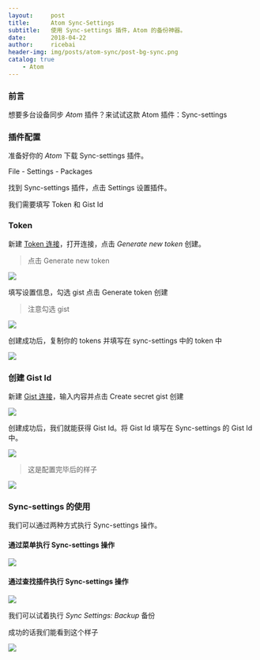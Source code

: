 ```yaml
---
layout:     post
title:      Atom Sync-Settings
subtitle:   使用 Sync-settings 插件，Atom 的备份神器。
date:       2018-04-22
author:     ricebai
header-img: img/posts/atom-sync/post-bg-sync.png
catalog: true
    - Atom
---
```



### 前言

想要多台设备同步 *Atom* 插件？来试试这款 Atom 插件：Sync-settings

### 插件配置

准备好你的 *Atom* 下载 Sync-settings 插件。

File - Settings - Packages

找到 Sync-settings 插件，点击 Settings 设置插件。

我们需要填写 Token 和 Gist Id

### Token

新建 [Token 连接](https://github.com/settings/tokens/new)，打开连接，点击 *Generate new token* 创建。

> 点击 Generate new token

<img src="https://ricebai.github.io/img/posts/atom-sync/sync-tokens.jpg" />

填写设置信息，勾选 gist 点击 Generate token 创建

> 注意勾选 gist

<img src="https://ricebai.github.io/img/posts/atom-sync/sync-token-settings.jpg" />

创建成功后，复制你的 tokens 并填写在 sync-settings 中的 token 中

<img src="https://ricebai.github.io/img/posts/atom-sync/tokens-key.jpg" />

### 创建 Gist Id

新建 [Gist 连接](https://gist.github.com/)，输入内容并点击 Create secret gist 创建

<img src="https://ricebai.github.io/img/posts/atom-sync/sync-gist.jpg" />

创建成功后，我们就能获得 Gist Id。将 Gist Id 填写在 Sync-settings 的 Gist Id 中。

<img src="https://ricebai.github.io/img/posts/atom-sync/gist-key.jpg" />

> 这是配置完毕后的样子

<img src="https://ricebai.github.io/img/posts/atom-sync/sync-settings.jpg" />

### Sync-settings 的使用

我们可以通过两种方式执行 Sync-settings 操作。

#### 通过菜单执行 Sync-settings 操作

<img src="https://ricebai.github.io/img/posts/atom-sync/sync-menu.jpg" />

#### 通过查找插件执行 Sync-settings 操作

<img src="https://ricebai.github.io/img/posts/atom-sync/sync.jpg" />

我们可以试着执行 *Sync Settings: Backup* 备份

成功的话我们能看到这个样子

<img src="https://ricebai.github.io/img/posts/atom-sync/sync-success.jpg" />
